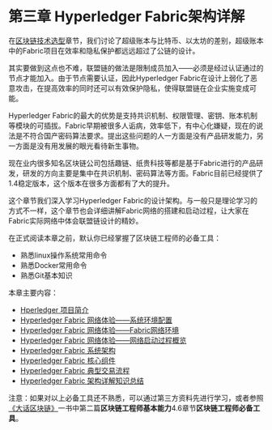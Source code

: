 # 第三章 Hyperledger Fabric架构详解

在[区块链技术选型](./chapter2_05%20selection_of_technology.md)章节，我们讨论了超级账本与比特币、以太坊的差别，超级账本中的Fabric项目在效率和隐私保护都远远超过了公链的设计。

其实要做到这点也不难，联盟链的做法是限制成员加入——必须是经过认证通过的节点才能加入。由于节点需要认证，因此Hyperledger Fabric在设计上弱化了恶意攻击，在提高效率的同时还可以有效保护隐私，使得联盟链在企业实施变成可能。

Hyperledger Fabric的最大的优势是支持共识机制、权限管理、密钥、账本机制等模块的可插拔。Fabric早期被很多人诟病，效率低下，有中心化嫌疑，现在的说法是不符合国产密码算法要求。提出这些问题的人一方面是没有产品研发能力，另一方面是没有用发展的眼光看待新生事物。

现在业内很多知名区块链公司包括趣链、纸贵科技等都是基于Fabric进行的产品研发，研发的方向主要是集中在共识机制、密码算法等方面。Fabric目前已经提供了1.4稳定版本，这个版本在很多方面都有了大的提升。

这个章节我们深入学习Hyperledger Fabric的设计架构。与一般只是理论学习的方式不一样，这个章节也会详细讲解Fabric网络的搭建和启动过程，让大家在Fabric实际网络中体会联盟链设计的精妙。

在正式阅读本章之前，默认你已经掌握了区块链工程师的必备工具：
* 熟悉linux操作系统常用命令
* 熟悉Docker常用命令
* 熟悉Git基本知识

本章主要内容：
* [Hperledger 项目简介](./chapter3_01%20hyperledger_project_overview.md)
* [Hyperledger Fabric 网络体验——系统环境配置](./chapter3_02_part1%20hyperledger_fabric_network_prerequisites.md)
* [Hyperledger Fabric 网络体验——Fabric网络环境](./chapter3_02_part2%20hyperledger_fabric_network_installing.md)
* [Hyperledger Fabric 网络体验——网络启动过程概览](./chapter3_02_part3%20hyperledger_fabric_network_bring_up.md)
* [Hyperledger Fabric 系统架构](./chapter3_03%20hyperledger_fabric_architecture.md)
* [Hyperledger Fabric 核心组件](./chapter3_04%20hyperledger_fabric_core_components.md)
* [Hyperledger Fabric 典型交易流程](./chapter3_05%20hyperledger_fabric_workflow_of_transaction.md)
* [Hyperledger Fabric 架构详解知识总结](./chapter3_06%20summary.md)
  
注意：如果对以上必备工具还不熟悉，可以通过第三方资料先进行学习，或者参照[《大话区块链》](https://item.jd.com/12719282.html)一书中第二篇**区块链工程师基本能力**4.6章节**区块链工程师必备工具**。



